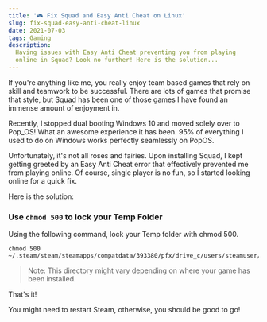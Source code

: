 ```yaml
---
title: '🎮 Fix Squad and Easy Anti Cheat on Linux'
slug: fix-squad-easy-anti-cheat-linux
date: 2021-07-03
tags: Gaming
description:
  Having issues with Easy Anti Cheat preventing you from playing
  online in Squad? Look no further! Here is the solution...
---
```


If you're anything like me, you really enjoy team based games that
rely on skill and teamwork to be successful. There are lots of games
that promise that style, but Squad has been one of those games I have
found an immense amount of enjoyment in.

Recently, I stopped dual booting Windows 10 and moved solely over to
Pop_OS! What an awesome experience it has been. 95% of everything I
used to do on Windows works perfectly seamlessly on PopOS.

Unfortunately, it's not all roses and fairies. Upon installing Squad,
I kept getting greeted by an Easy Anti Cheat error that effectively
prevented me from playing online. Of course, single player is no fun,
so I started looking online for a quick fix.

Here is the solution:

### Use `chmod 500` to lock your Temp Folder

Using the following command, lock your Temp folder with chmod 500.

```
chmod 500 ~/.steam/steam/steamapps/compatdata/393380/pfx/drive_c/users/steamuser/Temp
```

<blockquote id="blockquote-info">
Note: This directory might vary depending on where your game has been installed.
</blockquote>

That's it!

You might need to restart Steam, otherwise, you should be good to go!

